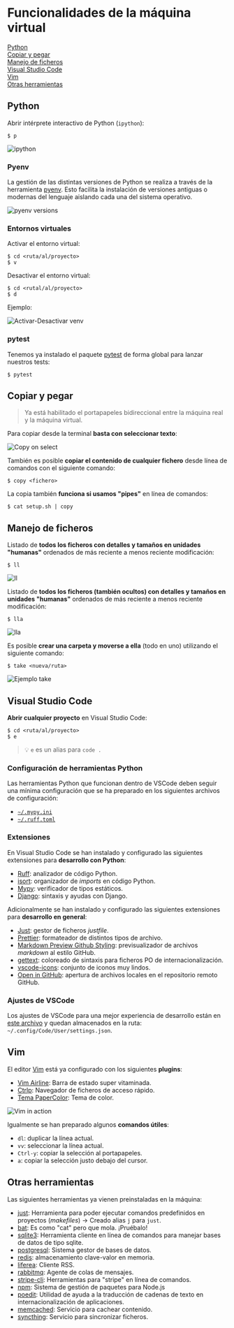 # Funcionalidades de la máquina virtual

[Python](#python)  
[Copiar y pegar](#copiar-y-pegar)  
[Manejo de ficheros](#manejo-de-ficheros)  
[Visual Studio Code](#visual-studio-code)  
[Vim](#vim)  
[Otras herramientas](#otras-herramientas)

## Python

Abrir intérprete interactivo de Python (`ipython`):

```console
$ p
```

![ipython](./images/vm-features/ipython.png)

### Pyenv

La gestión de las distintas versiones de Python se realiza a través de la herramienta [pyenv](https://github.com/pyenv/pyenv). Esto facilita la instalación de versiones antiguas o modernas del lenguaje aislando cada una del sistema operativo.

![pyenv versions](./images/vm-features/pyenv-versions.png)

### Entornos virtuales

Activar el entorno virtual:

```console
$ cd <ruta/al/proyecto>
$ v
```

Desactivar el entorno virtual:

```console
$ cd <rutal/al/proyecto>
$ d
```

Ejemplo:

![Activar-Desactivar venv](./images/vm-features/actdeact-venv.png)

### pytest

Tenemos ya instalado el paquete [pytest](https://docs.pytest.org/en/7.1.x/getting-started.html) de forma global para lanzar nuestros tests:

```console
$ pytest
```

## Copiar y pegar

> Ya está habilitado el portapapeles bidireccional entre la máquina real y la máquina virtual.

Para copiar desde la terminal **basta con seleccionar texto**:

![Copy on select](./images/vm-features/copy-on-select.png)

También es posible **copiar el contenido de cualquier fichero** desde línea de comandos con el siguiente comando:

```console
$ copy <fichero>
```

La copia también **funciona si usamos "pipes"** en línea de comandos:

```console
$ cat setup.sh | copy
```

## Manejo de ficheros

Listado de **todos los ficheros con detalles y tamaños en unidades "humanas"** ordenados de más reciente a menos reciente modificación:

```console
$ ll
```

![ll](./images/vm-features/ll.png)

Listado de **todos los ficheros (también ocultos) con detalles y tamaños en unidades "humanas"** ordenados de más reciente a menos reciente modificación:

```console
$ lla
```

![lla](./images/vm-features/lla.png)

Es posible **crear una carpeta y moverse a ella** (todo en uno) utilizando el siguiente comando:

```console
$ take <nueva/ruta>
```

![Ejemplo take](./images/vm-features/take.png)

## Visual Studio Code

**Abrir cualquier proyecto** en Visual Studio Code:

```console
$ cd <ruta/al/proyecto>
$ e
```

> 💡 `e` es un alias para `code .`

### Configuración de herramientas Python

Las herramientas Python que funcionan dentro de VSCode deben seguir una mínima configuración que se ha preparado en los siguientes archivos de configuración:

- [`~/.mypy.ini`](./files/.mypy.ini)
- [`~/.ruff.toml`](./files/.ruff.toml)

### Extensiones

En Visual Studio Code se han instalado y configurado las siguientes extensiones para **desarrollo con Python**:

- [Ruff](https://marketplace.visualstudio.com/items?itemName=charliermarsh.ruff): analizador de código Python.
- [isort](https://marketplace.visualstudio.com/items?itemName=ms-python.isort): organizador de _imports_ en código Python.
- [Mypy](https://marketplace.visualstudio.com/items?itemName=ms-python.mypy-type-checker): verificador de tipos estáticos.
- [Django](https://marketplace.visualstudio.com/items?itemName=batisteo.vscode-django): sintaxis y ayudas con Django.

Adicionalmente se han instalado y configurado las siguientes extensiones para **desarrollo en general**:

- [Just](https://marketplace.visualstudio.com/items?itemName=kokakiwi.vscode-just): gestor de ficheros _justfile_.
- [Prettier](https://marketplace.visualstudio.com/items?itemName=esbenp.prettier-vscode): formateador de distintos tipos de archivo.
- [Markdown Preview Github Styling](https://marketplace.visualstudio.com/items?itemName=bierner.markdown-preview-github-styles): previsualizador de archivos _markdown_ al estilo GitHub.
- [gettext](https://marketplace.visualstudio.com/items?itemName=mrorz.language-gettext): coloreado de sintaxis para ficheros PO de internacionalización.
- [vscode-icons](https://marketplace.visualstudio.com/items?itemName=vscode-icons-team.vscode-icons): conjunto de iconos muy lindos.
- [Open in GitHub](https://marketplace.visualstudio.com/items?itemName=fabiospampinato.vscode-open-in-github): apertura de archivos locales en el repositorio remoto GitHub.

### Ajustes de VSCode

Los ajustes de VSCode para una mejor experiencia de desarrollo están en [este archivo](./files/settings.json) y quedan almacenados en la ruta: `~/.config/Code/User/settings.json`.

## Vim

El editor [Vim](https://www.vim.org/) está ya configurado con los siguientes **plugins**:

- [Vim Airline](https://github.com/vim-airline/vim-airline): Barra de estado super vitaminada.
- [Ctrlp](https://github.com/kien/ctrlp.vim): Navegador de ficheros de acceso rápido.
- [Tema PaperColor](https://github.com/NLKNguyen/papercolor-theme): Tema de color.

![Vim in action](./images/vm-features/vim.png)

Igualmente se han preparado algunos **comandos útiles**:

- `dl`: duplicar la línea actual.
- `vv`: seleccionar la línea actual.
- `Ctrl-y`: copiar la selección al portapapeles.
- `a`: copiar la selección justo debajo del cursor.

## Otras herramientas

Las siguientes herramientas ya vienen preinstaladas en la máquina:

- [just](https://github.com/casey/just): Herramienta para poder ejecutar comandos predefinidos en proyectos (_makefiles_) → Creado alias `j` para `just`.
- [bat](https://github.com/sharkdp/bat): Es como "cat" pero que mola. ¡Pruébalo!
- [sqlite3](https://www.sqlite.org/index.html): Herramienta cliente en línea de comandos para manejar bases de datos de tipo sqlite.
- [postgresql](https://www.postgresql.org/): Sistema gestor de bases de datos.
- [redis](https://redis.io/): almacenamiento clave-valor en memoria.
- [liferea](https://github.com/lwindolf/liferea): Cliente RSS.
- [rabbitmq](https://www.rabbitmq.com/): Agente de colas de mensajes.
- [stripe-cli](https://github.com/stripe/stripe-cli): Herramientas para "stripe" en línea de comandos.
- [npm](https://www.npmjs.com/): Sistema de gestión de paquetes para Node.js
- [poedit](https://poedit.net/): Utilidad de ayuda a la traducción de cadenas de texto en internacionalización de aplicaciones.
- [memcached](https://memcached.org/): Servicio para cachear contenido.
- [syncthing](https://syncthing.net/): Servicio para sincronizar ficheros.
